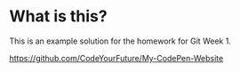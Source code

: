 # What is this?

This is an example solution for the homework for Git Week 1.

https://github.com/CodeYourFuture/My-CodePen-Website


